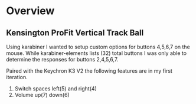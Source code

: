 # Overview

## Kensington ProFit Vertical Track Ball

Using karabiner I wanted to setup custom options for buttons 4,5,6,7 on the
mouse. While karabiner-elements lists (32) total buttons I was only able to
determine the responses for buttons 2,4,5,6,7.

Paired with the Keychron K3 V2 the following features are in my first
iteration.

1. Switch spaces left(5) and right(4)
2. Volume up(7) down(6) 


